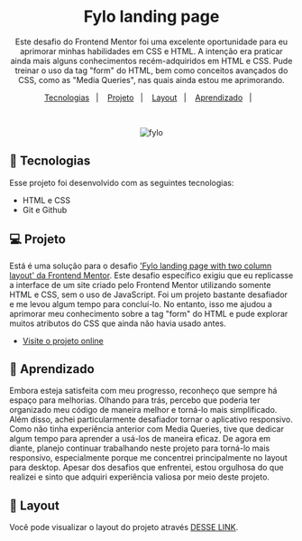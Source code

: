 <h1 align="center"> Fylo landing page  </h1>

<p align="center">
Este desafio do Frontend Mentor foi uma excelente oportunidade para eu aprimorar minhas habilidades em CSS e HTML. A intenção era praticar ainda mais alguns conhecimentos recém-adquiridos em HTML e CSS. Pude treinar o uso da tag "form" do HTML, bem como conceitos avançados do CSS, como as "Media Queries", nas quais ainda estou me aprimorando.<br/>

</p>

<p align="center">
  <a href="#-tecnologias">Tecnologias</a>&nbsp;&nbsp;&nbsp;|&nbsp;&nbsp;&nbsp;
  <a href="#-projeto">Projeto</a>&nbsp;&nbsp;&nbsp;|&nbsp;&nbsp;&nbsp;
  <a href="#-layout">Layout</a>&nbsp;&nbsp;&nbsp;|&nbsp;&nbsp;&nbsp;
  <a href="#-aprendizado">Aprendizado</a>&nbsp;&nbsp;&nbsp;|&nbsp;&nbsp;&nbsp;
 
</p>


<br>

<p align="center">
  <img alt="fylo" src= "https://user-images.githubusercontent.com/118849369/222341300-ac94a0c1-803f-4bc9-8071-fd38b241fc84.jpg">
</p>

## 🚀 Tecnologias

Esse projeto foi desenvolvido com as seguintes tecnologias:

- HTML e CSS
- Git e Github

## 💻 Projeto

Está é uma solução para o desafio ['Fylo landing page with two column layout' da Frontend Mentor](https://www.frontendmentor.io/challenges/fylo-landing-page-with-two-column-layout-5ca5ef041e82137ec91a50f5/hub). Este desafio específico exigiu que eu replicasse a interface de um site criado pelo Frontend Mentor utilizando somente HTML e CSS, sem o uso de JavaScript. Foi um projeto bastante desafiador e me levou algum tempo para concluí-lo. No entanto, isso me ajudou a aprimorar meu conhecimento sobre a tag "form" do HTML e pude explorar muitos atributos do CSS que ainda não havia usado antes.

- [Visite o projeto online](https://recioes.github.io/fylo-landingpage/)

## 📝 Aprendizado

Embora esteja satisfeita com meu progresso, reconheço que sempre há espaço para melhorias. Olhando para trás, percebo que poderia ter organizado meu código de maneira melhor e torná-lo mais simplificado. Além disso, achei particularmente desafiador tornar o aplicativo responsivo. Como não tinha experiência anterior com Media Queries, tive que dedicar algum tempo para aprender a usá-los de maneira eficaz. De agora em diante, planejo continuar trabalhando neste projeto para torná-lo mais responsivo, especialmente porque me concentrei principalmente no layout para desktop. Apesar dos desafios que enfrentei, estou orgulhosa do que realizei e sinto que adquiri experiência valiosa por meio deste projeto.

## 🔖 Layout

Você pode visualizar o layout do projeto através [DESSE LINK](https://user-images.githubusercontent.com/118849369/222341300-ac94a0c1-803f-4bc9-8071-fd38b241fc84.jpg). 
